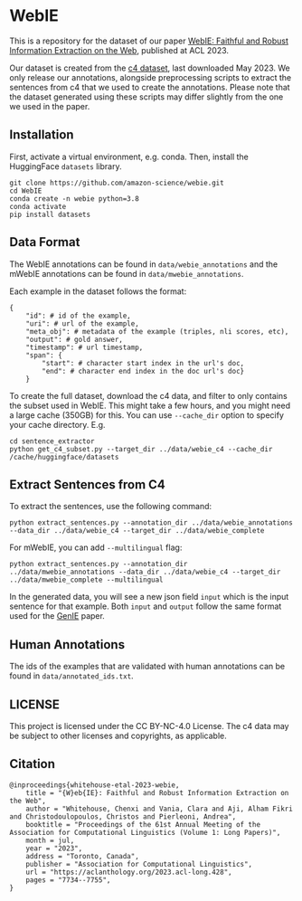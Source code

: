# WebIE

This is a repository for the dataset of our paper [WebIE: Faithful and Robust Information Extraction on the Web](https://aclanthology.org/2023.acl-long.428/), published at ACL 2023.

Our dataset is created from the [c4 dataset](https://huggingface.co/datasets/c4), last downloaded May 2023. We only release our annotations, alongside preprocessing scripts to extract the sentences from c4 that we used to create the annotations. Please note that the dataset generated using these scripts may differ slightly from the one we used in the paper.

## Installation

First, activate a virtual environment, e.g. conda. Then, install the HuggingFace `datasets` library.
```
git clone https://github.com/amazon-science/webie.git
cd WebIE
conda create -n webie python=3.8
conda activate
pip install datasets
```

## Data Format

The WebIE annotations can be found in `data/webie_annotations` and the mWebIE annotations can be found in `data/mwebie_annotations`.

Each example in the dataset follows the format:
```
{
    "id": # id of the example, 
    "uri": # url of the example, 
    "meta_obj": # metadata of the example (triples, nli scores, etc), 
    "output": # gold answer, 
    "timestamp": # url timestamp, 
    "span": {
        "start": # character start index in the url's doc, 
        "end": # character end index in the doc url's doc}
    }
```

To create the full dataset, download the c4 data, and filter to only contains the subset used in WebIE. This might take a few hours, and you might need a large cache (350GB) for this. You can use `--cache_dir` option to specify your cache directory. E.g.
```
cd sentence_extractor
python get_c4_subset.py --target_dir ../data/webie_c4 --cache_dir /cache/huggingface/datasets
```

## Extract Sentences from C4

To extract the sentences, use the following command:
```
python extract_sentences.py --annotation_dir ../data/webie_annotations --data_dir ../data/webie_c4 --target_dir ../data/webie_complete
```
For mWebIE, you can add `--multilingual` flag:
```
python extract_sentences.py --annotation_dir ../data/mwebie_annotations --data_dir ../data/webie_c4 --target_dir ../data/mwebie_complete --multilingual
```
In the generated data, you will see a new json field `input` which is the input sentence for that example. Both `input` and `output` follow the same format used for the [GenIE](https://github.com/epfl-dlab/GenIE/tree/master) paper.

## Human Annotations

The ids of the examples that are validated with human annotations can be found in `data/annotated_ids.txt`.

## LICENSE
This project is licensed under the CC BY-NC-4.0 License. The c4 data may be subject to other licenses and copyrights, as applicable.

## Citation
```
@inproceedings{whitehouse-etal-2023-webie,
    title = "{W}eb{IE}: Faithful and Robust Information Extraction on the Web",
    author = "Whitehouse, Chenxi and Vania, Clara and Aji, Alham Fikri and Christodoulopoulos, Christos and Pierleoni, Andrea",
    booktitle = "Proceedings of the 61st Annual Meeting of the Association for Computational Linguistics (Volume 1: Long Papers)",
    month = jul,
    year = "2023",
    address = "Toronto, Canada",
    publisher = "Association for Computational Linguistics",
    url = "https://aclanthology.org/2023.acl-long.428",
    pages = "7734--7755",
}
```
